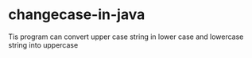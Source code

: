 # changecase-in-java
Tis program can convert upper case string in lower case and lowercase string into uppercase
